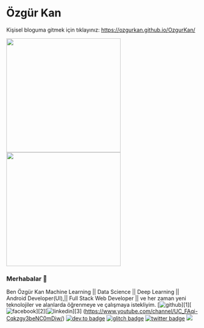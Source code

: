 # Özgür Kan

Kişisel bloguma gitmek için tıklayınız: https://ozgurkan.github.io/OzgurKan/

<img src="https://media.giphy.com/media/p4NLw3I4U0idi/giphy.gif" width="300"> <img src= "https://media.giphy.com/media/26tn33aiTi1jkl6H6/giphy.gif" width = "300">

### Merhabalar 👋
 Ben Özgür Kan  Machine Learning || Data Science || Deep Learning || Android Developer(UI),|| Full Stack Web Developer || ve her zaman yeni teknolojiler ve alanlarda öğrenmeye ve çalışmaya istekliyim.
 [![github](https://cloud.githubusercontent.com/assets/17016297/18839843/0e06a67a-83d2-11e6-993a-b35a182500e0.png)][1][![facebook](https://cloud.githubusercontent.com/assets/17016297/18839836/0a06deb4-83d2-11e6-8078-1d0974af0f63.png)][2][![linkedin](https://cloud.githubusercontent.com/assets/17016297/18839848/0fc7e74e-83d2-11e6-8c6a-277fc9d6e067.png)][3]
(https://www.youtube.com/channel/UC_FAqi-Cqkzgy3beNC0mDiw/)
[![dev.to badge](https://img.shields.io/badge/linkedin-iamhimanshu0-%230177B5?style=flat&logo=linkedin)](https://www.linkedin.com/in/iamhimanshu0)
[![glitch badge](https://img.shields.io/badge/facebook-iamhimanshu0-%23FF0000?style=flat&logo=facebook)](https://www.facebook.com/iamhimanshu0)
[![twitter badge](https://img.shields.io/badge/instagram-@iamhimanshu0-%23E4415F?style=flat&logo=instagram&logoColor=white)](https://www.instagram.com/iamhimanshu0)
![](https://komarev.com/ghpvc/?username=iamhimanshu0&color=brightgreen&style=flat)


